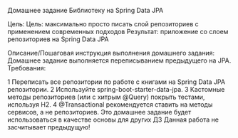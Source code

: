 Домашнее задание
Библиотеку на Spring Data JPA

Цель:
Цель: максимально просто писать слой репозиториев с применением современных подходов
Результат: приложение со слоем репозиториев на Spring Data JPA


Описание/Пошаговая инструкция выполнения домашнего задания:
Домашнее задание выполняется переписыванием предыдущего на JPA.
Требования:

1 Переписать все репозитории по работе с книгами на Spring Data JPA репозитории.
2 Используйте spring-boot-starter-data-jpa.
3 Кастомные методы репозиториев (или с хитрым @Query) покрыть тестами, используя H2.
4 @Transactional рекомендуется ставить на методы сервисов, а не репозиториев.
Это домашнее задание будет использоваться в качестве основы для других ДЗ
Данная работа не засчитывает предыдущую!
